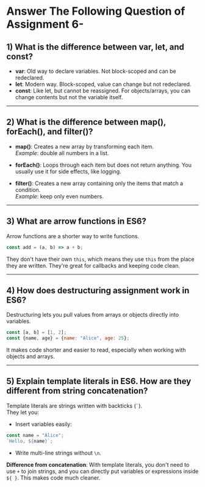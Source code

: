 # Answer The Following Question of Assignment 6-

## 1)  What is the difference between var, let, and const?

-   **var**: Old way to declare variables. Not block-scoped and can be
    redeclared.
-   **let**: Modern way. Block-scoped, value can change but not
    redeclared.
-   **const**: Like let, but cannot be reassigned. For objects/arrays,
    you can change contents but not the variable itself.

------------------------------------------------------------------------

## 2) What is the difference between map(), forEach(), and filter()?

-   **map()**: Creates a new array by transforming each item.\
    *Example*: double all numbers in a list.

-   **forEach()**: Loops through each item but does not return anything.
    You usually use it for side effects, like logging.

-   **filter()**: Creates a new array containing only the items that
    match a condition.\
    *Example*: keep only even numbers.

------------------------------------------------------------------------

## 3) What are arrow functions in ES6?

Arrow functions are a shorter way to write functions.

``` javascript
const add = (a, b) => a + b;
```

They don't have their own `this`, which means they use `this` from the
place they are written. They're great for callbacks and keeping code
clean.

------------------------------------------------------------------------

## 4)  How does destructuring assignment work in ES6?

Destructuring lets you pull values from arrays or objects directly into
variables.

``` javascript
const [a, b] = [1, 2];
const {name, age} = {name: "Alice", age: 25};
```

It makes code shorter and easier to read, especially when working with
objects and arrays.

------------------------------------------------------------------------

## 5) Explain template literals in ES6. How are they different from string concatenation?

Template literals are strings written with backticks (`` ` ``).\
They let you:

-   Insert variables easily:

``` javascript
const name = "Alice";
`Hello, ${name}`;
```

-   Write multi-line strings without `\n`.

**Difference from concatenation**: With template literals, you don't
need to use `+` to join strings, and you can directly put variables or
expressions inside `${ }`. This makes code much cleaner.
